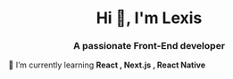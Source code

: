 <h1 align="center">Hi 👋, I'm Lexis</h1>
<h3 align="center">A passionate Front-End developer</h3>

 🌱 I’m currently learning **React , Next.js , React Native**




